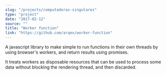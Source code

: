 ```yaml
---
slug: "/projects/computadoras-singulares"
type: "project"
date: "2017-02-12"
source: ""
title: "Worker function"
link: "https://github.com/arqex/worker-function"
---
```


A javascript library to make simple to run functions in their own threads by using browser's workers, and return results using promises.

It treats workers as disposable resources that can be used to process some data without blocking the rendering thread, and then discarded.


